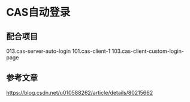 # CAS自动登录

## 配合项目

013.cas-server-auto-login
101.cas-client-1
103.cas-client-custom-login-page

## 参考文章

https://blog.csdn.net/u010588262/article/details/80215662
